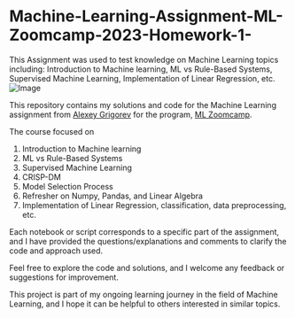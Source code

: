 # Machine-Learning-Assignment-ML-Zoomcamp-2023-Homework-1-
This Assignment was used to test knowledge on Machine Learning topics including: Introduction to Machine learning, ML vs Rule-Based Systems, Supervised Machine Learning, Implementation of Linear Regression, etc.
![Image](https://cdni.iconscout.com/illustration/premium/thumb/machine-learning-5526142-4618522.png?f=webp "Machine Learning")

This repository contains my solutions and code for the Machine Learning assignment from [Alexey Grigorev](https://github.com/alexeygrigorev) for the program, [ML Zoomcamp](https://github.com/DataTalksClub/machine-learning-zoomcamp). 

The course focused on 
1. Introduction to Machine learning
2. ML vs Rule-Based Systems
3. Supervised Machine Learning
4. CRISP-DM
5. Model Selection Process
6. Refresher on Numpy, Pandas, and Linear Algebra
7. Implementation of Linear Regression, classification, data preprocessing, etc.

Each notebook or script corresponds to a specific part of the assignment, and I have provided the questions/explanations and comments to clarify the code and approach used.

Feel free to explore the code and solutions, and I welcome any feedback or suggestions for improvement. 

This project is part of my ongoing learning journey in the field of Machine Learning, and I hope it can be helpful to others interested in similar topics.
